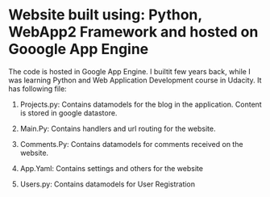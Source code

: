 # Website built using: Python, WebApp2 Framework and hosted on Gooogle App Engine

The code is hosted in Google App Engine. I builtit few years back, while I was learning Python and Web Application Development course in Udacity. It has following file:

1. Projects.py: Contains datamodels for the blog in the application. Content is stored in google datastore.

2. Main.Py: Contains handlers and url routing for the website.

3. Comments.Py: Contains datamodels for comments received on the website.

4. App.Yaml: Contains settings and others for the website

5. Users.py: Contains datamodels for User Registration
